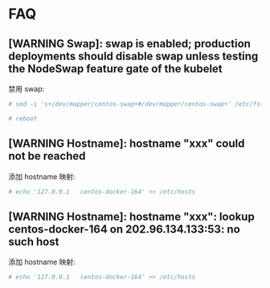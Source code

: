 # FAQ

## [WARNING Swap]: swap is enabled; production deployments should disable swap unless testing the NodeSwap feature gate of the kubelet

禁用 swap:

```bash
# sed -i 's+/dev/mapper/centos-swap+#/dev/mapper/centos-swap+' /etc/fstab

# reboot
```

## [WARNING Hostname]: hostname "xxx" could not be reached

添加 hostname 映射:

```bash
# echo '127.0.0.1   centos-docker-164' >> /etc/hosts
```

## [WARNING Hostname]: hostname "xxx": lookup centos-docker-164 on 202.96.134.133:53: no such host

添加 hostname 映射:

```bash
# echo '127.0.0.1   centos-docker-164' >> /etc/hosts
```
